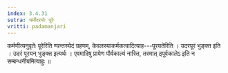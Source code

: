```yaml
---
index: 3.4.31
sutra: चर्मोदरयोः पूरेः
vritti: padamanjari
---
```


 कर्मणीत्यनुवृतेः पूरेरिति ण्यन्तस्येदं ग्रहणम्, केवलस्याकर्मकत्वादित्याह---पूरयतेरिति । उदरपूरं भुङ्क्त इति । उदरं पूरयन् भुङ्क्त इत्यर्थः । एवमादिषु प्रायेण पौर्वकाल्यं नास्ति, तस्मात् ठ्पूर्वकालेऽ इति न सम्बन्धनीयमित्याहुः ॥